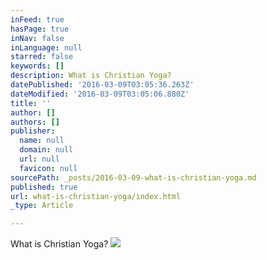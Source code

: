 ```yaml
---
inFeed: true
hasPage: true
inNav: false
inLanguage: null
starred: false
keywords: []
description: What is Christian Yoga?
datePublished: '2016-03-09T03:05:36.263Z'
dateModified: '2016-03-09T03:05:06.880Z'
title: ''
author: []
authors: []
publisher:
  name: null
  domain: null
  url: null
  favicon: null
sourcePath: _posts/2016-03-09-what-is-christian-yoga.md
published: true
url: what-is-christian-yoga/index.html
_type: Article

---
```

What is Christian Yoga?
![](https://the-grid-user-content.s3-us-west-2.amazonaws.com/3a14182f-4e38-4eda-8ea5-83075c0716ed.jpg)